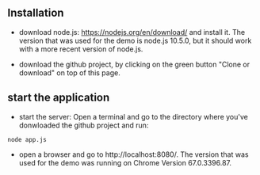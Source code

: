 ## Installation

* download node.js: https://nodejs.org/en/download/ and install it. The version that was used for the demo is node.js 10.5.0, but it should work with a more recent version of node.js.

* download the github project, by clicking on the green button "Clone or download" on top of this page. 


## start the application
 
* start the server:
Open a terminal and go to the directory where you've donwloaded the github project and run:

``` 
node app.js
``` 

* open a browser and go to http://localhost:8080/. The version that was used for the demo was running on Chrome Version 67.0.3396.87.